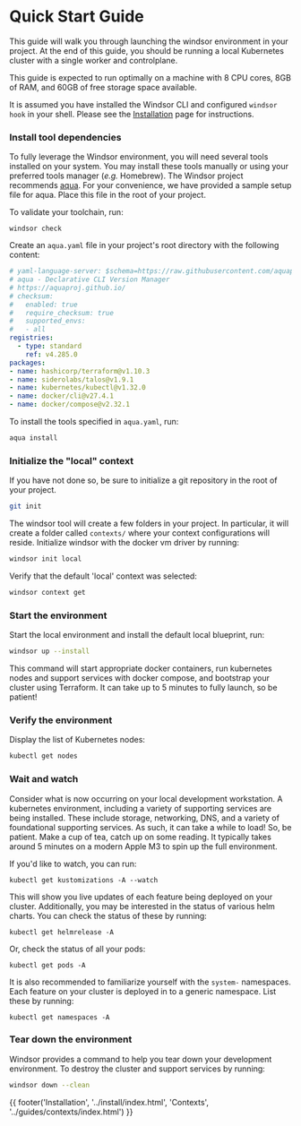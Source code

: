 # Quick Start Guide
This guide will walk you through launching the windsor environment in your project. At the end of this guide, you should be running a local Kubernetes cluster with a single worker and controlplane.

This guide is expected to run optimally on a machine with 8 CPU cores, 8GB of RAM, and 60GB of free storage space available.

It is assumed you have installed the Windsor CLI and configured `windsor hook` in your shell. Please see the [Installation](./install.md) page for instructions.

### Install tool dependencies
To fully leverage the Windsor environment, you will need several tools installed on your system. You may install these tools manually or using your preferred tools manager (_e.g._ Homebrew). The Windsor project recommends [aqua](https://github.com/aquaproj/aqua). For your convenience, we have provided a sample setup file for aqua. Place this file in the root of your project.

To validate your toolchain, run:

```
windsor check
```

Create an `aqua.yaml` file in your project's root directory with the following content:
```yaml
# yaml-language-server: $schema=https://raw.githubusercontent.com/aquaproj/aqua/main/json-schema/aqua-yaml.json
# aqua - Declarative CLI Version Manager
# https://aquaproj.github.io/
# checksum:
#   enabled: true
#   require_checksum: true
#   supported_envs:
#   - all
registries:
  - type: standard
    ref: v4.285.0
packages:
- name: hashicorp/terraform@v1.10.3
- name: siderolabs/talos@v1.9.1
- name: kubernetes/kubectl@v1.32.0
- name: docker/cli@v27.4.1
- name: docker/compose@v2.32.1
```

To install the tools specified in `aqua.yaml`, run:
```bash
aqua install
```

### Initialize the "local" context
If you have not done so, be sure to initialize a git repository in the root of your project.

```sh
git init
```

The windsor tool will create a few folders in your project. In particular, it will create a folder called `contexts/` where your context configurations will reside. Initialize windsor with the docker vm driver by running:

```sh
windsor init local
```

Verify that the default 'local' context was selected:

```sh
windsor context get
```

### Start the environment
Start the local environment and install the default local blueprint, run:

```sh
windsor up --install
```

This command will start appropriate docker containers, run kubernetes nodes and support services with docker compose, and bootstrap your cluster using Terraform. It can take up to 5 minutes to fully launch, so be patient!

### Verify the environment
Display the list of Kubernetes nodes:

```sh
kubectl get nodes
```

### Wait and watch
Consider what is now occurring on your local development workstation. A kubernetes environment, including a variety of supporting services are being installed. These include storage, networking, DNS, and a variety of foundational supporting services. As such, it can take a while to load! So, be patient. Make a cup of tea, catch up on some reading. It typically takes around 5 minutes on a modern Apple M3 to spin up the full environment.

If you'd like to watch, you can run:

```
kubectl get kustomizations -A --watch
```

This will show you live updates of each feature being deployed on your cluster. Additionally, you may be interested in the status of various helm charts. You can check the status of these by running:

```
kubectl get helmrelease -A
```

Or, check the status of all your pods:

```
kubectl get pods -A
```

It is also recommended to familiarize yourself with the `system-` namespaces. Each feature on your cluster is deployed in to a generic namespace. List these by running:

```
kubectl get namespaces -A
```

### Tear down the environment
Windsor provides a command to help you tear down your development environment. To destroy the cluster and support services by running:

```sh
windsor down --clean
```

<div>
  {{ footer('Installation', '../install/index.html', 'Contexts', '../guides/contexts/index.html') }}
</div>

<script>
  document.getElementById('previousButton').addEventListener('click', function() {
    window.location.href = '../install/index.html'; 
  });
  document.getElementById('nextButton').addEventListener('click', function() {
    window.location.href = '../guides/contexts/index.html'; 
  });
</script>
